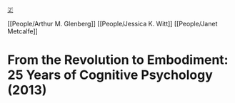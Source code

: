 [🇿](zotero://select/library/items/TA4TW6EH)

[[People/Arthur M. Glenberg]] [[People/Jessica K. Witt]] [[People/Janet Metcalfe]] 
# From the Revolution to Embodiment: 25 Years of Cognitive Psychology (2013)

